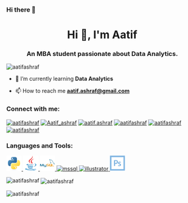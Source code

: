 ### Hi there 👋

<!--
**aatifashraf/aatifashraf** is a ✨ _special_ ✨ repository because its `README.md` (this file) appears on your GitHub profile.

Here are some ideas to get you started:

- 🔭 I’m currently working on ...
- 🌱 I’m currently learning ...
- 👯 I’m looking to collaborate on ...
- 🤔 I’m looking for help with ...
- 💬 Ask me about ...
- 📫 How to reach me: ...
- 😄 Pronouns: ...
- ⚡ Fun fact: ...
-->

<h1 align="center">Hi 👋, I'm Aatif</h1>
<h3 align="center">An MBA student passionate about Data Analytics.</h3>

<p align="left"> <img src="https://komarev.com/ghpvc/?username=aatifashraf&label=Profile%20views&color=0080c0&style=flat-square" alt="aatifashraf" /> </p>

- 🌱 I’m currently learning **Data Analytics**

- 📫 How to reach me **aatif.ashraf@gmail.com**

<h3 align="left">Connect with me:</h3>
<p align="left">
<a href="https://linkedin.com/in/aatifashraf" target="blank"><img align="center" src="https://raw.githubusercontent.com/rahuldkjain/github-profile-readme-generator/master/src/images/icons/Social/linked-in-alt.svg" alt="aatifashraf" height="30" width="40" /></a>
<a href="https://twitter.com/aatif_ashraf" target="blank"><img align="center" src="https://raw.githubusercontent.com/rahuldkjain/github-profile-readme-generator/master/src/images/icons/Social/twitter.svg" alt="Aatif_ashraf" height="30" width="40" /></a>
<a href="https://instagram.com/aatif.ashraf" target="blank"><img align="center" src="https://raw.githubusercontent.com/rahuldkjain/github-profile-readme-generator/master/src/images/icons/Social/instagram.svg" alt="aatif.ashraf" height="30" width="40" /></a>
<a href="https://fb.com/aatifashraf" target="blank"><img align="center" src="https://raw.githubusercontent.com/rahuldkjain/github-profile-readme-generator/master/src/images/icons/Social/facebook.svg" alt="aatifashraf" height="30" width="40" /></a>
<a href="https://www.behance.net/aatifashraf" target="blank"><img align="center" src="https://raw.githubusercontent.com/rahuldkjain/github-profile-readme-generator/master/src/images/icons/Social/behance.svg" alt="aatifashraf" height="30" width="40" /></a>
<a href="https://kaggle.com/aatifashraf" target="blank"><img align="center" src="https://raw.githubusercontent.com/rahuldkjain/github-profile-readme-generator/master/src/images/icons/Social/kaggle.svg" alt="aatifashraf" height="30" width="40" /></a>
</p>

<h3 align="left">Languages and Tools:</h3>
<p align="left"> <a href="https://www.python.org" target="_blank"> <img src="https://raw.githubusercontent.com/devicons/devicon/master/icons/python/python-original.svg" alt="python" width="40" height="40"/> </a> <a href="https://www.java.com" target="_blank"> <img src="https://raw.githubusercontent.com/devicons/devicon/master/icons/java/java-original.svg" alt="java" width="40" height="40"/> </a> <a href="https://www.mysql.com/" target="_blank"> <img src="https://raw.githubusercontent.com/devicons/devicon/master/icons/mysql/mysql-original-wordmark.svg" alt="mysql" width="40" height="40"/> </a> <a href="https://www.microsoft.com/en-us/sql-server" target="_blank"> <img src="https://www.svgrepo.com/show/303229/microsoft-sql-server-logo.svg" alt="mssql" width="40" height="40"/> </a> <a href="https://www.adobe.com/in/products/illustrator.html" target="_blank"> <img src="https://www.vectorlogo.zone/logos/adobe_illustrator/adobe_illustrator-icon.svg" alt="illustrator" width="40" height="40"/> </a> <a href="https://www.photoshop.com/en" target="_blank"> <img src="https://raw.githubusercontent.com/devicons/devicon/master/icons/photoshop/photoshop-line.svg" alt="photoshop" width="40" height="40"/> </a> </p>

<p><img align="left" src="https://github-readme-stats.vercel.app/api/top-langs?username=aatifashraf&show_icons=true&theme=tokyonight&locale=en&layout=compact" alt="aatifashraf" /></p>

<p>&nbsp;<img align="center" src="https://github-readme-stats.vercel.app/api?username=aatifashraf&show_icons=true&theme=tokyonight&locale=en" alt="aatifashraf" /></p>

<p><img align="center" src="https://github-readme-streak-stats.herokuapp.com/?user=aatifashraf&" alt="aatifashraf" /></p>
